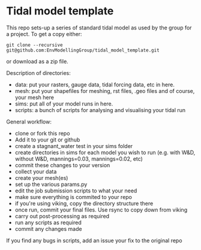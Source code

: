 # Tidal model template

This repo sets-up a series of standard tidal model as used by the group for a project. To get a copy either:

``git clone --recursive git@github.com:EnvModellingGroup/tidal_model_template.git``

or download as a zip file.

Description of directories:
- data: put your rasters, gauge data, tidal forcing data, etc in here.
- mesh: put your shapefiles for meshing, rst files, .geo files and of course, your mesh here
- sims: put all of your model runs in here. 
- scripts: a bunch of scripts for analysing and visualising your tidal run

General workflow:
 - clone or fork this repo
 - Add it to your git or github
 - create a stagnant_water test in your sims folder
 - create directories in sims for each model you wish to run (e.g. with W&D, without W&D, mannings=0.03, mannings=0.02, etc)
 - commit these changes to your version
 - collect your data
 - create your mesh(es)
 - set up the various params.py
 - edit the job submission scripts to what your need
 - make sure everything is commited to your repo
 - if you're using viking, copy the directory structure there
 - once run, commit your final files. Use rsync to copy down from viking
 - carry out post-processing as required
 - run any scripts as required
 - commit any changes made

If you find any bugs in scripts, add an issue your fix to the original repo

